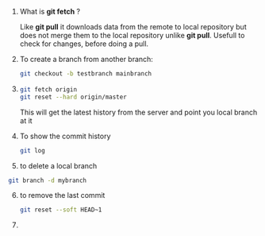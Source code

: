1. What is **git fetch** ?

   Like **git pull** it downloads data from the remote to local repository but does not merge them to the local repository unlike **git pull**. Usefull to check for changes, before doing a pull.

2. To create a branch from another branch:

   ```bash
   git checkout -b testbranch mainbranch
   ```

3. ```bash
   git fetch origin
   git reset --hard origin/master
   ```

   This will get the latest history from the server and point you  local branch at it

4. To show the commit history

   ```bash
   git log
   ```

5.  to delete a local branch

   ```bash
   git branch -d mybranch
   ```

6. to remove the last commit

   ```bash
   git reset --soft HEAD~1
   ```

3. 